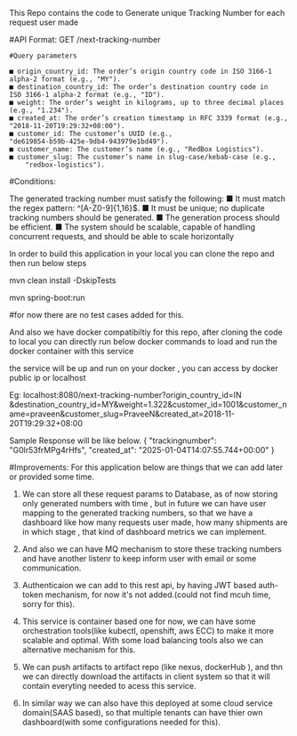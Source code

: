 This Repo contains the code to Generate unique Tracking Number for each request user made


#API Format:
 GET /next-tracking-number
 
	#Query parameters
	
	■ origin_country_id: The order’s origin country code in ISO 3166-1
	alpha-2 format (e.g., "MY").
	■ destination_country_id: The order’s destination country code in
	ISO 3166-1 alpha-2 format (e.g., "ID").
	■ weight: The order’s weight in kilograms, up to three decimal places
	(e.g., "1.234").
	■ created_at: The order’s creation timestamp in RFC 3339 format (e.g.,
	"2018-11-20T19:29:32+08:00").
	■ customer_id: The customer’s UUID (e.g.,
	"de619854-b59b-425e-9db4-943979e1bd49").
	■ customer_name: The customer’s name (e.g., "RedBox Logistics").
	■ customer_slug: The customer’s name in slug-case/kebab-case (e.g.,
		"redbox-logistics").



#Conditions:

The generated tracking number must satisfy the following:
■ It must match the regex pattern: ^[A-Z0-9]{1,16}$.
■ It must be unique; no duplicate tracking numbers should be generated.
■ The generation process should be efficient.
■ The system should be scalable, capable of handling concurrent requests,
and should be able to scale horizontally

In order to build this application in your local you can clone the repo and then run below steps 

mvn clean install -DskipTests

mvn spring-boot:run

#for now there are no test cases added for this. 

And also we have docker compatibiltiy for  this repo, after cloning the code to local you can directly run below docker commands
to load and run the docker container with this service

the service will be up and run on your docker , you can access by docker public ip or localhost 

Eg: 
localhost:8080/next-tracking-number?origin_country_id=IN
&destination_country_id=MY&weight=1.322&customer_id=1001&customer_name=praveen&customer_slug=PraveeN&created_at=2018-11-20T19:29:32+08:00



Sample Response will be  like below.
{
    "trackingnumber": "G0lr53frMPg4rHfs",
    "created_at": "2025-01-04T14:07:55.744+00:00"
}

#Improvements:
For this application below are things that we can add later or provided some time.

1. We can store all these request params to Database, as of now storing only generated numbers with time , but in future we can have user mapping to 
the generated tracking numbers, so that we have a dashboard like how many requests user made, how many shipments are in which stage , that kind of dashboard metrics we can implement.

2. And also we can have MQ mechanism to store these tracking numbers and have another listenr to keep inform user with email or some communication.

3. Authenticaion we can add to this rest api, by having JWT based auth-token mechanism, for now it's not added.(could not find mcuh time, sorry for this).

4. This service is container based one for now, we can have some orchestration tools(like kubectl, openshift, aws ECC) to make it more scalable and optimal.
With some load balancing tools also we can alternative mechanism for this.

5. We can push artifacts to artifact repo (like  nexus, dockerHub ), and thn we can directly download the artifacts in client system so that it will contain everyting needed to acess this service.

6. In similar way we can also have this deployed at some cloud service domain(SAAS based), so that multiple tenants can have thier own dashboard(with some configurations needed for this).